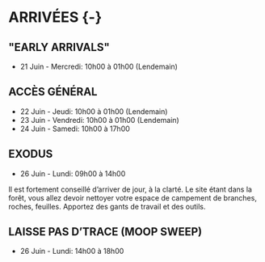 # ARRIVÉES {-}

<h2><span> "EARLY ARRIVALS" </span></h2> 

* 21 Juin - Mercredi: 10h00 à 01h00 (Lendemain)


<h2><span> ACCÈS GÉNÉRAL </span></h2> 

* 22 Juin - Jeudi: 10h00 à 01h00 (Lendemain) 
* 23 Juin - Vendredi: 10h00 à 01h00 (Lendemain) 
* 24 Juin - Samedi: 10h00 à 17h00 


<h2><span> EXODUS </span></h2> 

* 26 Juin - Lundi: 09h00 à 14h00 


Il est fortement conseillé d’arriver de jour, à la clarté. Le site étant dans la forêt, vous allez devoir nettoyer votre espace de campement de branches, roches, feuilles. Apportez des gants de travail et des outils. 


<h2><span> LAISSE PAS D’TRACE (MOOP SWEEP) </span></h2> 

* 26 Juin - Lundi: 14h00 à 18h00 


